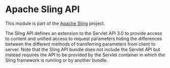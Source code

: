 # Apache Sling API

This module is part of the [Apache Sling](https://sling.apache.org) project.

The Sling API defines an extension to the Servlet API 3.0 to
provide access to content and unified access to request
parameters hiding the differences between the different methods
of transferring parameters from client to server. Note that the
Sling API bundle does not include the Servlet API but instead
requires the API to be provided by the Servlet container in
which the Sling framework is running or by another bundle.
